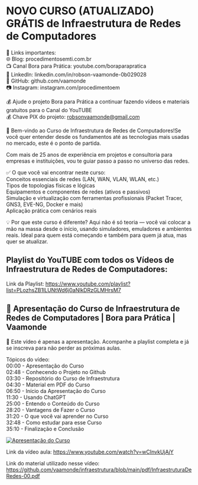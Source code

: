 # NOVO CURSO (ATUALIZADO) GRÁTIS de Infraestrutura de Redes de Computadores

🔗 Links importantes:<br>
🌐 Blog: procedimentosemti.com.br<br>
📺 Canal Bora para Prática: youtube.com/boraparapratica<br>
📌 LinkedIn: linkedin.com/in/robson-vaamonde-0b029028<br>
🐙 GitHub: github.com/vaamonde<br>
📷 Instagram: instagram.com/procedimentoem<br>

💰 Ajude o projeto Bora para Prática a continuar fazendo vídeos e materiais gratuitos para o Canal do YouTUBE<br>
💰 Chave PIX do projeto: robsonvaamonde@gmail.com

📡 Bem-vindo ao Curso de Infraestrutura de Redes de Computadores!Se você quer entender desde os fundamentos até as tecnologias mais usadas no mercado, este é o ponto de partida. 

Com mais de 25 anos de experiência em projetos e consultoria para empresas e instituições, vou te guiar passo a passo no universo das redes.

✅ O que você vai encontrar neste curso:<br>
Conceitos essenciais de redes (LAN, WAN, VLAN, WLAN, etc.)<br>
Tipos de topologias físicas e lógicas<br>
Equipamentos e componentes de redes (ativos e passivos)<br>
Simulação e virtualização com ferramentas profissionais (Packet Tracer, GNS3, EVE-NG, Docker e mais)<br>
Aplicação prática com cenários reais<br>

💡 Por que este curso é diferente? Aqui não é só teoria — você vai colocar a mão na massa desde o início, usando simuladores, emuladores e ambientes reais. Ideal para quem está começando e também para quem já atua, mas quer se atualizar.

## **Playlist do YouTUBE com todos os Vídeos de Infraestrutura de Redes de Computadores:**
Link da Playlist: https://www.youtube.com/playlist?list=PLozhsZB1lLUNtWd6j0aNlkDRzGLMHrsM7

## **🚀 Apresentação do Curso de Infraestrutura de Redes de Computadores | Bora para Prática | Vaamonde**

📅 Este vídeo é apenas a apresentação. Acompanhe a playlist completa e já se inscreva para não perder as próximas aulas.

Tópicos do vídeo:<br>
00:00 - Apresentação do Curso<br>
02:48 - Conhecendo o Projeto no Github<br>
03:30 - Repositório do Curso de Infraestrutura<br>
04:30 - Material em PDF do Curso<br>
06:50 - Início da Apresentação do Curso<br>
11:30 - Usando ChatGPT<br>
25:00 - Entendo o Conteúdo do Curso<br>
28:20 - Vantagens de Fazer o Curso<br>
31:20 - O que você vai aprender no Curso<br>
32:48 - Como estudar para esse Curso<br>
35:10 - Finalização e Conclusão<br>

[![Apresentação do Curso](http://img.youtube.com/vi/wCInvkUjAjY/0.jpg)](https://www.youtube.com/watch?v=wCInvkUjAjY "Apresentação do Curso")

Link da vídeo aula: https://www.youtube.com/watch?v=wCInvkUjAjY

Link do material utilizado nesse vídeo: https://github.com/vaamonde/infraestrutura/blob/main/pdf/InfraestruturaDeRedes-00.pdf
